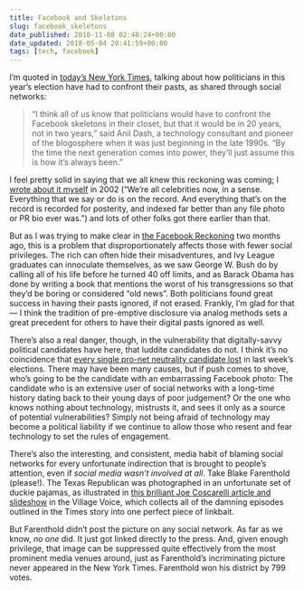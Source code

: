 ```yaml
---
title: Facebook and Skeletons
slug: facebook_skeletons
date_published: 2010-11-08 02:48:24+00:00
date_updated: 2018-05-04 20:41:59+00:00
tags: [tech, facebook]
---
```

I’m quoted in [today’s New York Times](http://www.nytimes.com/2010/11/07/fashion/07indiscretions.html), talking about how politicians in this year’s election have had to confront their pasts, as shared through social networks:

> “I think all of us know that politicians would have to confront the Facebook skeletons in their closet, but that it would be in 20 years, not in two years,” said Anil Dash, a technology consultant and pioneer of the blogosphere when it was just beginning in the late 1990s. “By the time the next generation comes into power, they’ll just assume this is how it’s always been.”

I feel pretty solid in saying that we all knew this reckoning was coming; I [wrote about it myself](/2002/12/16/privacy_through/) in 2002 (“We’re all celebrities now, in a sense. Everything that we say or do is on the record. And everything that’s on the record is recorded for posterity, and indexed far better than any file photo or PR bio ever was.”) and lots of other folks got there earlier than that.

But as I was trying to make clear in [the Facebook Reckoning](/2010/09/13/the_facebook_reckoning-2010/) two months ago, this is a problem that disproportionately affects those with fewer social privileges. The rich can often hide their misadventures, and Ivy League graduates can innoculate themselves, as we saw George W. Bush do by calling all of his life before he turned 40 off limits, and as Barack Obama has done by writing a book that mentions the worst of his transgressions so that they’d be boring or considered “old news”. Both politicians found great success in having their pasts ignored, if not erased. Frankly, I’m glad for that — I think the tradition of pre-emptive disclosure via analog methods sets a great precedent for others to have their digital pasts ignored as well.

There’s also a real danger, though, in the vulnerability that digitally-savvy political candidates have here, that luddite candidates do not. I think it’s no coincidence that [every single pro-net neutrality candidate lost](http://online.wsj.com/article/SB10001424052748704353504575596562893007720.html?mod=googlenews_wsj) in last week’s elections. There may have been many causes, but if push comes to shove, who’s going to be the candidate with an embarrassing Facebook photo: The candidate who is an extensive user of social networks with a long-time history dating back to their young days of poor judgement? Or the one who knows nothing about technology, mistrusts it, and sees it only as a source of potential vulnerabilities? Simply not being afraid of technology may become a political liability if we continue to allow those who resent and fear technology to set the rules of engagement.

There’s also the interesting, and consistent, media habit of blaming social networks for every unfortunate indirection that is brought to people’s attention, even if *social media wasn’t involved at all*. Take Blake Farenthold (please!). The Texas Republican was photographed in an unfortunate set of duckie pajamas, as illustrated in [this brilliant Joe Coscarelli article and slideshow](http://blogs.villagevoice.com/runninscared/2010/11/prude_new_york.php) in the Village Voice, which collects all of the damning episodes outlined in the Times story into one perfect piece of linkbait.

But Farenthold didn’t post the picture on any social network. As far as we know, *no one* did. It just got linked directly to the press. And, given enough privilege, that image can be suppressed quite effectively from the most prominent media venues around, just as Farenthold’s incriminating picture never appeared in the New York Times. Farenthold won his district by 799 votes.
